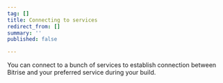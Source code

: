 ```yaml
---
tag: []
title: Connecting to services
redirect_from: []
summary: ''
published: false

---
```

You can connect to a bunch of services to establish connection between Bitrise and your preferred service during your build. 